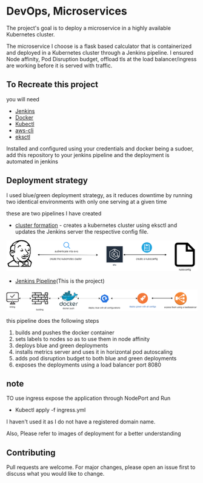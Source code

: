 # DevOps, Microservices

The project's goal is to deploy a microservice in a highly available Kubernetes cluster.

The microservice I choose is a flask based calculator that is containerized and deployed in a Kubernetes cluster through a Jenkins pipeline. I ensured Node affinity, Pod Disruption budget, offload tls at the load balancer/ingress are working before it is served with traffic.


## To Recreate this project

you will need

- [Jenkins](https://www.jenkins.io/doc/book/installing/)
- [Docker](https://docs.docker.com/engine/install/ubuntu/)
- [Kubectl](https://kubernetes.io/docs/tasks/tools/install-kubectl/)
- [aws-cli](https://docs.aws.amazon.com/cli/latest/userguide/install-cliv2-linux.html)
- [eksctl](https://docs.aws.amazon.com/eks/latest/userguide/getting-started-eksctl.html)

Installed and configured using your credentials and docker being a sudoer, add this repository to your jenkins pipeline and the deployment is automated in jenkins


## Deployment strategy

I used blue/green deployment strategy, as it reduces downtime by running two identical environments with only one serving at a given time


these are two pipelines I have created

- [cluster formation](https://github.com/ph4n666/cluster-formation-) - creates a kubernetes cluster using eksctl and updates the Jenkins server the respective config file.

![img-1](images/createcluster.png)

- [Jenkins Pipeline](https://github.com/ph4n666/jenkins-pipeline)(This is the project)

![img-2](images/pipeline.png)


this pipeline does the following steps

1. builds and pushes the docker container
2. sets labels to nodes so as to use them in node affinity
3. deploys blue and green deployments
4. installs metrics server and uses it in horizontal pod autoscaling
5. adds pod disruption budget to both blue and green deployments
6. exposes the deployments using a load balancer port 8080

## note
TO use ingress expose the application through NodePort and Run

- Kubectl apply -f ingress.yml

I haven't used it as I do not have a registered domain name.

Also, Please refer to images of deployment for a better understanding 


## Contributing
Pull requests are welcome. For major changes, please open an issue first to discuss what you would like to change.
